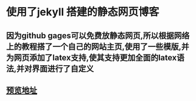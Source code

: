 # 使用了jekyll 搭建的静态网页博客

## 因为github gages可以免费放静态网页,所以根据网络上的教程搭了一个自己的网站主页,使用了一些模版,并为网页添加了latex支持,使其支持更加全面的latex语法,并对界面进行了自定义

## [预览地址](https://gillespite.github.io)

